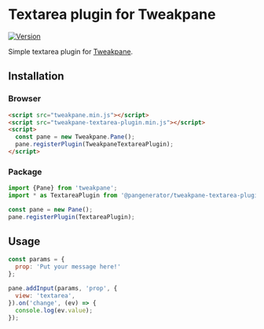 # Textarea plugin for Tweakpane
[![Version](http://img.shields.io/npm/v/@pangenerator/tweakpane-textarea-plugin.svg)](https://www.npmjs.org/package/@pangenerator/tweakpane-textarea-plugin)

Simple textarea plugin for [Tweakpane][tweakpane].

## Installation

### Browser

```html
<script src="tweakpane.min.js"></script>
<script src="tweakpane-textarea-plugin.min.js"></script>
<script>
  const pane = new Tweakpane.Pane();
  pane.registerPlugin(TweakpaneTextareaPlugin);
</script>
```


### Package

```js
import {Pane} from 'tweakpane';
import * as TextareaPlugin from '@pangenerator/tweakpane-textarea-plugin';

const pane = new Pane();
pane.registerPlugin(TextareaPlugin);
```

## Usage

```js
const params = {
  prop: 'Put your message here!'
};

pane.addInput(params, 'prop', {
  view: 'textarea',
}).on('change', (ev) => {
  console.log(ev.value);
});
```

[tweakpane]: https://github.com/cocopon/tweakpane/
